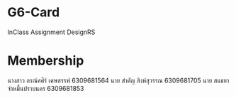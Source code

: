 # G6-Card
InClass Assignment DesignRS

# Membership
นางสาว กรณ์ศศิร์ เศษสรรพ์ 6309681564
นาย สำคัญ สิงห์สุวรรณ 6309681705
นาย สนธยา จ่าหมื่นปราบนคร 6309681853

